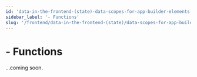 ```yaml
---
id: 'data-in-the-frontend-(state)-data-scopes-for-app-builder-elements-functions'
sidebar_label: '- Functions'
slug: '/frontend/data-in-the-frontend-(state)/data-scopes-for-app-builder-elements/functions'
---
```


# - Functions

...coming soon.
